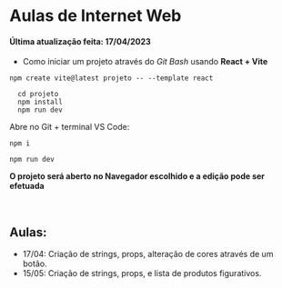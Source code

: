 # Aulas de Internet Web
#### Última atualização feita: 17/04/2023

- Como iniciar um projeto através do _Git Bash_ usando **React + Vite** <br>
~~~comand
npm create vite@latest projeto -- --template react
~~~~
~~~comand
  cd projeto
  npm install
  npm run dev
~~~~
Abre no Git + terminal VS Code:
~~~comand
npm i
~~~
~~~comand
npm run dev
~~~
**O projeto será aberto no Navegador escolhido e a edição pode ser efetuada**

<br>

## Aulas:
- 17/04: Criação de strings, props, alteração de cores através de um botão.
- 15/05: Criação de strings, props, e lista de produtos figurativos.
